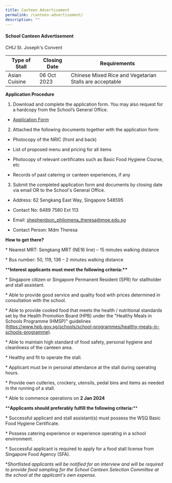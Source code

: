 ```yaml
---
title: Canteen Advertisement
permalink: /canteen-advertisement/
description: ""
---
```

#### **School Canteen Advertisement**

CHIJ St. Joseph's Convent

| Type of Stall | Closing Date | Requirements |
| -------- | ------- | -------- |
| Asian Cuisine   | 06 Oct 2023     | Chinese Mixed Rice and Vegetarian Stalls are acceptable     |


**Application Procedure**
1. Download and complete the application form. You may also request for a hardcopy from the School’s General Office.

* [Application Form](/files/application%20form.pdf)

2. Attached the following documents together with the application form:

* Photocopy of the NRIC (front and back)

* List of proposed menu and pricing for all items

* Photocopy of relevant certificates such as Basic Food Hygiene Course, etc

* Records of past catering or canteen experiences, if any

3.  Submit the completed application form and documents by closing date via email OR to the School's General Office.

* Address: 62 Sengkang East Way, Singapore 548595

* Contact No: 6489 7580 Ext 113

* Email: [shepherdson\_philomena\_theresa@moe.edu.sg](mailto:shepherdson_philomena_theresa@moe.edu.sg)

* Contact Person: Mdm Theresa

 
**How to get there?**

\* Nearest MRT: Sengkang MRT (NE16 line) – 15 minutes walking distance

\* Bus number: 50, 119, 136 – 2 minutes walking distance

\*\***Interest applicants must meet the following criteria:\*\***

\* Singapore citizen or Singapore Permanent Resident (SPR) for stallholder and stall assistant.

\* Able to provide good service and quality food with prices determined in consultation with the school.

\* Able to provide cooked food that meets the health / nutritional standards set by the Health Promotion Board (HPB) under the "Healthy Meals in Schools Programme (HMSP)" guidelines (https://www.hpb.gov.sg/schools/school-programmes/healthy-meals-in-schools-programme).

\* Able to maintain high standard of food safety, personal hygiene and cleanliness of the canteen area.

\* Healthy and fit to operate the stall.

\* Applicant must be in personal attendance at the stall during operating hours.

\* Provide own cutleries, crockery, utensils, pedal bins and items as needed in the running of a stall.

\* Able to commence operations on **2 Jan 2024**

\*\***Applicants should preferably fulfill the following criteria:**\*\*

\* Successful applicant and stall assistant(s) must possess the WSQ Basic Food Hygiene Certificate.

\* Possess catering experience or experience operating in a school environment.

\* Successful applicant is required to apply for a food stall license from Singapore Food Agency (SFA).

\*_Shortlisted applicants will be notified for an interview and will be required to provide food sampling for the School Canteen Selection Committee at the school at the applicant's own expense._